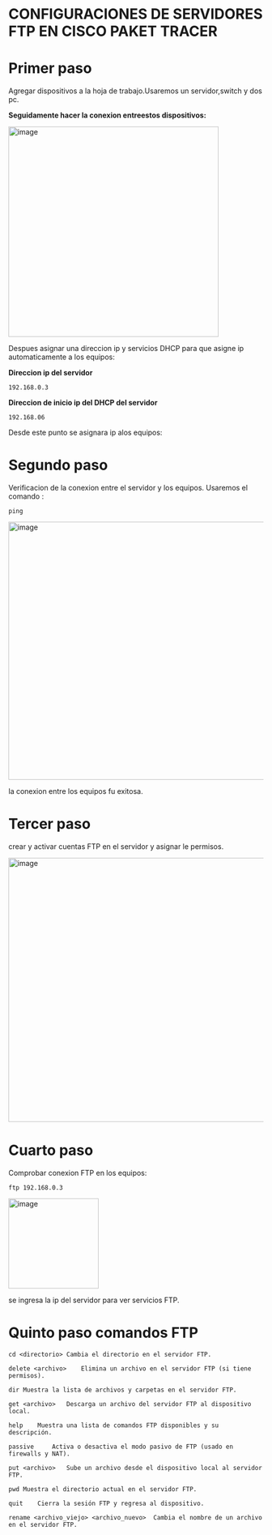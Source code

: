 # CONFIGURACIONES DE SERVIDORES FTP EN CISCO PAKET TRACER 
# Primer paso

Agregar dispositivos a la hoja de trabajo.Usaremos un servidor,switch y dos pc.

**Seguidamente hacer la conexion entreestos dispositivos:**

<img width="415" alt="image" src="https://github.com/user-attachments/assets/e206977a-55a0-4ded-8002-89ad181e305b" />

Despues asignar una direccion ip y servicios DHCP para que asigne ip automaticamente  a los equipos:

**Direccion ip del servidor**
~~~
192.168.0.3
~~~
**Direccion de inicio ip del DHCP del servidor**

~~~~
192.168.06
~~~~

Desde este punto se asignara ip alos equipos:

# Segundo paso

Verificacion de la conexion entre el servidor y los equipos.
Usaremos el comando :

~~~
ping 
~~~
<img width="509" alt="image" src="https://github.com/user-attachments/assets/408d2753-d6db-4304-ba88-dad0769379d4" />

la conexion entre los equipos fu exitosa.

# Tercer paso

crear y activar cuentas FTP en el servidor y asignar le permisos.

<img width="521" alt="image" src="https://github.com/user-attachments/assets/9dc03fdc-4ade-49dd-b246-533a717f11d2" />

# Cuarto paso

Comprobar conexion FTP en los equipos:

~~~
ftp 192.168.0.3
~~~


<img width="178" alt="image" src="https://github.com/user-attachments/assets/1d643c57-c3c7-436b-9155-1edd35021edd" />

se ingresa la ip del servidor para ver servicios FTP.

# Quinto paso **comandos FTP**
~~~
cd <directorio>	Cambia el directorio en el servidor FTP.
~~~
~~~
delete <archivo>	Elimina un archivo en el servidor FTP (si tiene permisos).
~~~
~~~
dir	Muestra la lista de archivos y carpetas en el servidor FTP.
~~~
~~~
get <archivo>	Descarga un archivo del servidor FTP al dispositivo local.
~~~
~~~
help	Muestra una lista de comandos FTP disponibles y su descripción.
~~~
~~~
passive 	Activa o desactiva el modo pasivo de FTP (usado en firewalls y NAT).
~~~
~~~
put <archivo>	Sube un archivo desde el dispositivo local al servidor FTP.
~~~
~~~
pwd	Muestra el directorio actual en el servidor FTP.
~~~
~~~
quit	Cierra la sesión FTP y regresa al dispositivo.
~~~
~~~
rename <archivo_viejo> <archivo_nuevo>	Cambia el nombre de un archivo en el servidor FTP.
~~~

